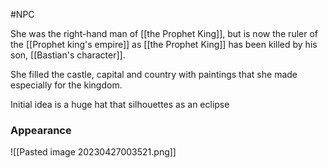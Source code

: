 #NPC

She was the right-hand man of [[the Prophet King]], but is now the ruler of the [[Prophet king's empire]] as [[the Prophet King]] has been killed by his son, [[Bastian's character]].


She filled the castle, capital and country with paintings that she made especially for the kingdom.

Initial idea is a huge hat that silhouettes as an eclipse



### Appearance

![[Pasted image 20230427003521.png]]